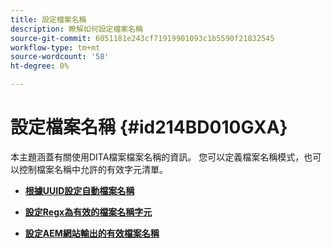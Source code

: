 ```yaml
---
title: 設定檔案名稱
description: 瞭解如何設定檔案名稱
source-git-commit: 6051181e243cf71919901093c1b5590f21832545
workflow-type: tm+mt
source-wordcount: '58'
ht-degree: 0%

---
```



# 設定檔案名稱 {#id214BD010GXA}

本主題涵蓋有關使用DITA檔案檔案名稱的資訊。 您可以定義檔案名稱模式，也可以控制檔案名稱中允許的有效字元清單。

- **[根據UUID設定自動檔案名稱](conf-auto-uuid-filenames.md)**

- **[設定Regx為有效的檔案名稱字元](conf-file-names-valid-regx.md)**

- **[設定AEM網站輸出的有效檔案名稱](conf-file-names-valid-regx-aem-site-output.md)**



